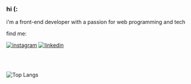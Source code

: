<h3 align="left">
hi (:
</h3>

<p align="left"> 
 i'm a front-end developer with a passion for web programming and tech
 </p>

<p align="left">
 find me:
</p>

 <div align="left">
  <a href="https://www.instagram.com/moisescruz_/" target="_blank" rel="external"> <img src="https://img.shields.io/badge/-Instagram-1C1C1C?style=for-the-badge&logo=Instagram&logoColor=blueviolet&link=https://www.instagram.com/moisescruz_//%3E" alt="instagram"></a>
  <a href="http://www.linkedin.com/in/moises-cruz-04531521b/" target="_blank" rel="external"> <img src="https://img.shields.io/badge/LinkedIn-1C1C1C?style=for-the-badge&logo=linkedin&logoColor=blueviolet" alt="linkedin"></a>

<br><br>

![Top Langs](https://github-readme-stats.vercel.app/api/top-langs/?username=codemoises&theme=tokyonight)
